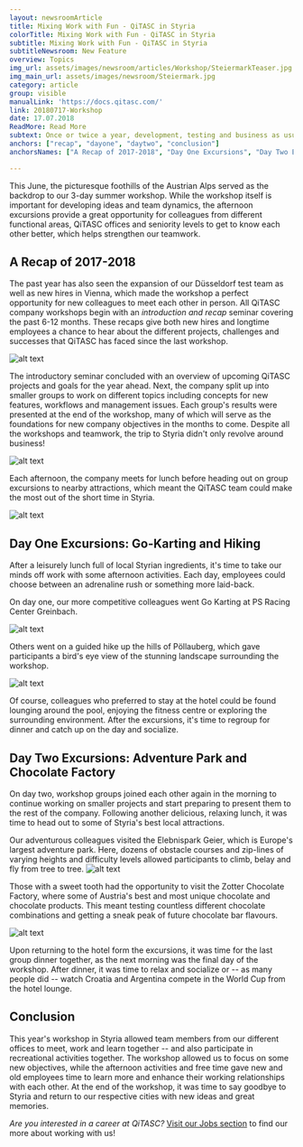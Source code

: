 ```yaml
---
layout: newsroomArticle
title: Mixing Work with Fun - QiTASC in Styria
colorTitle: Mixing Work with Fun - QiTASC in Styria
subtitle: Mixing Work with Fun - QiTASC in Styria
subtitleNewsroom: New Feature
overview: Topics
img_url: assets/images/newsroom/articles/Workshop/SteiermarkTeaser.jpg
img_main_url: assets/images/newsroom/Steiermark.jpg
category: article
group: visible
manualLink: 'https://docs.qitasc.com/'
link: 20180717-Workshop
date: 17.07.2018
ReadMore: Read More
subtext: Once or twice a year, development, testing and business as usual stops for a couple of days so that the whole QiTASC team can get together for workshops and to catch up with colleagues from Vienna, Düsseldorf -- and beyond -- over delicious meals and during recreational activities.
anchors: ["recap", "dayone", "daytwo", "conclusion"]
anchorsNames: ["A Recap of 2017-2018", "Day One Excursions", "Day Two Excursions", "Conclusion"]

---
```


This June, the picturesque foothills of the Austrian Alps served as the backdrop to our 3-day summer workshop. While the workshop itself is important for developing ideas and team dynamics, the afternoon excursions provide a great opportunity for colleagues from different functional areas, QiTASC offices and seniority levels to get to know each other better, which helps strengthen our teamwork.

## A Recap of 2017-2018 <a name="recap"></a>
The past year has also seen the expansion of our Düsseldorf test team as well as new hires in Vienna, which made the workshop a perfect opportunity for new colleagues to meet each other in person. All QiTASC company workshops begin with an *introduction and recap* seminar covering the past 6-12 months. These recaps give both new hires and longtime employees a chance to hear about the different projects, challenges and successes that QiTASC has faced since the last workshop.

![alt text](../../assets/images/newsroom/WorkshopCollage.jpg)

The introductory seminar concluded with an overview of upcoming QiTASC projects and goals for the year ahead. Next, the company split up into smaller groups to work on different topics including concepts for new features, workflows and management issues. Each group's results were presented at the end of the workshop, many of which will serve as the foundations for new company objectives in the months to come. Despite all the workshops and teamwork, the trip to Styria didn't only revolve around business!

![alt text](../../assets/images/newsroom/Intact.jpg)

Each afternoon, the company meets for lunch before heading out on group excursions to nearby attractions, which meant the QiTASC team could make the most out of the short time in Styria.  

![alt text](../../assets/images/newsroom/MahlzeitCollage.jpg)

## Day One Excursions: Go-Karting and Hiking <a name="dayone"></a>
After a leisurely lunch full of local Styrian ingredients, it's time to take our minds off work with some afternoon activities. Each day, employees could choose between an adrenaline rush or something more laid-back.

On day one, our more competitive colleagues went Go Karting at PS Racing Center Greinbach.

![alt text](../../assets/images/newsroom/GoKartCollage.jpg)

Others went on a guided hike up the hills of Pöllauberg, which gave participants a bird's eye view of the stunning landscape surrounding the workshop.

![alt text](../../assets/images/newsroom/WanderCollage.jpg)

Of course, colleagues who preferred to stay at the hotel could be found lounging around the pool, enjoying the fitness centre or exploring the surrounding environment. After the excursions, it's time to regroup for dinner and catch up on the day and socialize.

## Day Two Excursions: Adventure Park and Chocolate Factory <a name="daytwo"></a>
On day two, workshop groups joined each other again in the morning to continue working on smaller projects and start preparing to present them to the rest of the company. Following another delicious, relaxing lunch, it was time to head out to some of Styria's best local attractions.

Our adventurous colleagues visited the Elebnispark Geier, which is Europe's largest adventure park. Here, dozens of obstacle courses and zip-lines of varying heights and difficulty levels allowed participants to climb, belay and fly from tree to tree.
![alt text](../../assets/images/newsroom/KletterCollage.jpg)

Those with a sweet tooth had the opportunity to visit the Zotter Chocolate Factory, where some of Austria's best and most unique chocolate and chocolate products. This meant testing countless different chocolate combinations and getting a sneak peak of future chocolate bar flavours.

![alt text](../../assets/images/newsroom/ZotterCollage.jpg)

Upon returning to the hotel form the excursions, it was time for the last group dinner together, as the next morning was the final day of the workshop. After dinner, it was time to relax and socialize or -- as many people did -- watch Croatia and Argentina compete in the World Cup from the hotel lounge.

## Conclusion
This year's workshop in Styria allowed team members from our different offices to meet, work and learn together -- and also participate in recreational activities together. The workshop allowed us to focus on some new objectives, while the afternoon activities and free time gave new and old employees time to learn more and enhance their working relationships with each other. At the end of the workshop, it was time to say goodbye to Styria and return to our respective cities with new ideas and great memories.

*Are you interested in a career at QiTASC?* [Visit our Jobs section](http://www.qitasc.com/about/jobs/) to find our more about working with us!
